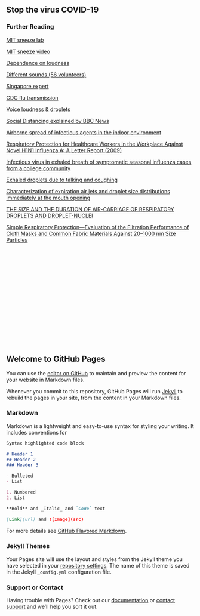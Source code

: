 ## Stop the virus COVID-19

### Further Reading

[MIT sneeze lab](https://lbourouiba.mit.edu/video/nothing-sneeze)

[MIT sneeze video](https://slate.com/human-interest/2014/04/mit-sneeze-study-new-research-shows-sneezes-can-travel-up-to-200-feet.html)

[Dependence on loudness](https://www.ncbi.nlm.nih.gov/pubmed/30787335)
 
[Different sounds (56 volunteers)](https://www.ncbi.nlm.nih.gov/pubmed/31986165)
 
[Singapore expert](https://www.youtube.com/watch?v=F5YVufqV8rs)

[CDC flu transmission](https://www.cdc.gov/flu/about/disease/spread.htm)

[Voice loudness & droplets](https://www.nature.com/articles/s41598-019-38808-z.pdf)

[Social Distancing explained by BBC News](https://www.bbc.com/news/av/embed/p0873n8r/51966112)

[Airborne spread of infectious agents in the indoor environment](files/Airborne_spread.pdf)

[Respiratory Protection for Healthcare Workers in the Workplace Against Novel H1N1 Influenza A: A Letter Report (2009)](files/IOM_H1N1.pdf)

[Infectious virus in exhaled breath of symptomatic seasonal influenza cases from a college community](files/Influenza_PNAS_2017.full.pdf)

[Exhaled droplets due to talking and coughing](files/RoySocInterface.pdf)

[Characterization of expiration air jets and droplet size distributions immediately at the mouth opening](files/droplet_size.pdf)

[THE SIZE AND THE DURATION OF AIR-CARRIAGE OF RESPIRATORY DROPLETS AND DROPLET-NUCLEI](files/droplet_size_duration.pdf	)

[Simple Respiratory Protection—Evaluation of the Filtration Performance of Cloth Masks and Common Fabric Materials Against 20–1000 nm Size Particles](files/ultra_small.pdf)



<br/><br/><br/><br/><br/><br/><br/><br/><br/><br/><br/><br/><br/><br/><br/>
## Welcome to GitHub Pages

You can use the [editor on GitHub](https://github.com/stoptheviruscovid19/stoptheviruscovid19.github.io/edit/master/index.md) to maintain and preview the content for your website in Markdown files.

Whenever you commit to this repository, GitHub Pages will run [Jekyll](https://jekyllrb.com/) to rebuild the pages in your site, from the content in your Markdown files.

### Markdown

Markdown is a lightweight and easy-to-use syntax for styling your writing. It includes conventions for

```markdown
Syntax highlighted code block

# Header 1
## Header 2
### Header 3

- Bulleted
- List

1. Numbered
2. List

**Bold** and _Italic_ and `Code` text

[Link](url) and ![Image](src)
```

For more details see [GitHub Flavored Markdown](https://guides.github.com/features/mastering-markdown/).

### Jekyll Themes

Your Pages site will use the layout and styles from the Jekyll theme you have selected in your [repository settings](https://github.com/stoptheviruscovid19/stoptheviruscovid19.github.io/settings). The name of this theme is saved in the Jekyll `_config.yml` configuration file.

### Support or Contact

Having trouble with Pages? Check out our [documentation](https://help.github.com/categories/github-pages-basics/) or [contact support](https://github.com/contact) and we’ll help you sort it out.
